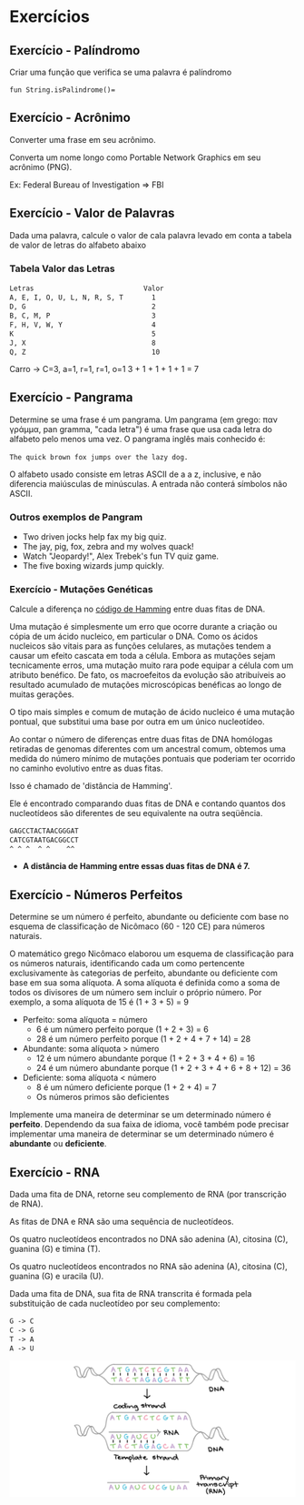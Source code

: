 # Exercícios

## Exercício - Palíndromo
Criar uma função que verifica se uma palavra é palíndromo
```
fun String.isPalindrome()=

```

## Exercício - Acrônimo
Converter uma frase em seu acrônimo.

Converta um nome longo como Portable Network Graphics em seu acrônimo (PNG).

Ex: Federal Bureau of Investigation => FBI

## Exercício - Valor de Palavras
Dada uma palavra, calcule o valor de cala palavra levado em conta a tabela de valor de letras do alfabeto abaixo

### Tabela Valor das Letras
```
Letras                           Valor
A, E, I, O, U, L, N, R, S, T       1
D, G                               2
B, C, M, P                         3
F, H, V, W, Y                      4
K                                  5
J, X                               8
Q, Z                               10
```

Carro -> C=3, a=1, r=1, r=1, o=1
3 + 1 + 1 + 1 + 1 = 7

## Exercício - Pangrama
Determine se uma frase é um pangrama. Um pangrama (em grego: παν γράμμα, pan gramma, "cada letra") é uma frase que usa cada letra do alfabeto pelo menos uma vez. O pangrama inglês mais conhecido é:

`The quick brown fox jumps over the lazy dog.`

O alfabeto usado consiste em letras ASCII de a a z, inclusive, e não diferencia maiúsculas de minúsculas. A entrada não conterá símbolos não ASCII.

### Outros exemplos de Pangram

- Two driven jocks help fax my big quiz.
- The jay, pig, fox, zebra and my wolves quack!
- Watch "Jeopardy!", Alex Trebek's fun TV quiz game.
- The five boxing wizards jump quickly.

### Exercício - Mutações Genéticas
Calcule a diferença no [código de Hamming](https://pt.wikipedia.org/wiki/C%C3%B3digo_de_Hamming) entre duas fitas de DNA.

Uma mutação é simplesmente um erro que ocorre durante a criação ou cópia de um ácido nucleico, em particular o DNA. Como os ácidos nucleicos são vitais para as funções celulares, as mutações tendem a causar um efeito cascata em toda a célula. Embora as mutações sejam tecnicamente erros, uma mutação muito rara pode equipar a célula com um atributo benéfico. De fato, os macroefeitos da evolução são atribuíveis ao resultado acumulado de mutações microscópicas benéficas ao longo de muitas gerações.

O tipo mais simples e comum de mutação de ácido nucleico é uma mutação pontual, que substitui uma base por outra em um único nucleotídeo.

Ao contar o número de diferenças entre duas fitas de DNA homólogas retiradas de genomas diferentes com um ancestral comum, obtemos uma medida do número mínimo de mutações pontuais que poderiam ter ocorrido no caminho evolutivo entre as duas fitas.

Isso é chamado de 'distância de Hamming'.

Ele é encontrado comparando duas fitas de DNA e contando quantos dos nucleotídeos são diferentes de seu equivalente na outra seqüência.

```
GAGCCTACTAACGGGAT
CATCGTAATGACGGCCT
^ ^ ^  ^ ^    ^^
```

- **A distância de Hamming entre essas duas fitas de DNA é 7.**

## Exercício - Números Perfeitos

Determine se um número é perfeito, abundante ou deficiente com base no esquema de classificação de Nicômaco (60 - 120 CE) para números naturais.

O matemático grego Nicômaco elaborou um esquema de classificação para os números naturais, identificando cada um como pertencente exclusivamente às categorias de perfeito, abundante ou deficiente com base em sua soma alíquota. A soma alíquota é definida como a soma de todos os divisores de um número sem incluir o próprio número. Por exemplo, a soma alíquota de 15 é (1 + 3 + 5) = 9

- Perfeito: soma alíquota = número
    - 6 é um número perfeito porque (1 + 2 + 3) = 6
    - 28 é um número perfeito porque (1 + 2 + 4 + 7 + 14) = 28
- Abundante: soma alíquota > número
    - 12 é um número abundante porque (1 + 2 + 3 + 4 + 6) = 16
    - 24 é um número abundante porque (1 + 2 + 3 + 4 + 6 + 8 + 12) = 36
- Deficiente: soma alíquota < número
    - 8 é um número deficiente porque (1 + 2 + 4) = 7
    - Os números primos são deficientes

Implemente uma maneira de determinar se um determinado número é **perfeito**. Dependendo da sua faixa de idioma, você também pode precisar implementar uma maneira de determinar se um determinado número é **abundante** ou **deficiente**.

## Exercício - RNA
Dada uma fita de DNA, retorne seu complemento de RNA (por transcrição de RNA).

As fitas de DNA e RNA são uma sequência de nucleotídeos.

Os quatro nucleotídeos encontrados no DNA são adenina (A), citosina (C), guanina (G) e timina (T).

Os quatro nucleotídeos encontrados no RNA são adenina (A), citosina (C), guanina (G) e uracila (U).

Dada uma fita de DNA, sua fita de RNA transcrita é formada pela substituição de cada nucleotídeo por seu complemento:

```
G -> C
C -> G
T -> A
A -> U
```

![](./resources/dna-to-rna.png)